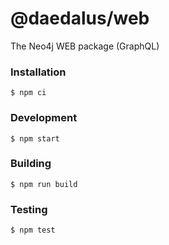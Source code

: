 # @daedalus/web
The Neo4j WEB package (GraphQL)

### Installation
```
$ npm ci
```

### Development
```
$ npm start
```

### Building
```
$ npm run build
```

### Testing
```
$ npm test
```
